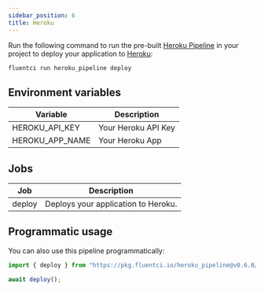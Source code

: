 ```yaml
---
sidebar_position: 6
title: Heroku
---
```



Run the following command to run the pre-built [Heroku Pipeline](https://github.com/fluent-ci-templates/heroku-pipeline) in your project to deploy your application to [Heroku](https://www.heroku.com):

```bash
fluentci run heroku_pipeline deploy
```

## Environment variables

| Variable        | Description         |
|-----------------|---------------------|
| HEROKU_API_KEY  | Your Heroku API Key |
| HEROKU_APP_NAME | Your Heroku App     |

## Jobs

| Job     | Description                       |
|---------|-----------------------------------|
| deploy  | Deploys your application to Heroku. |

## Programmatic usage

You can also use this pipeline programmatically:

```typescript
import { deploy } from "https://pkg.fluentci.io/heroku_pipeline@v0.6.0/mod.ts";

await deploy();
```
